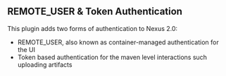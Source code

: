 ## REMOTE_USER & Token Authentication
This plugin adds two forms of authentication to Nexus 2.0:

- REMOTE_USER, also known as container-managed authentication for the UI
- Token based authentication for the maven level interactions such uploading artifacts


